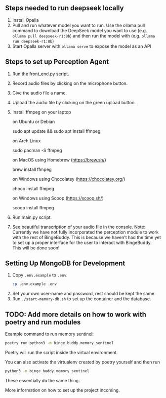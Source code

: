 ## Steps needed to run deepseek locally

1. Install Opalla
2. Pull and run whatever model you want to run. Use the ollama pull command to download the DeepSeek model you want to use (e.g. `ollama pull deepseek-r1:8b`) and then run the model with (e.g. `ollama run deepseek-r1:8b`)
3. Start Opalla server with `ollama serve` to expose the model as an API

## Steps to set up Perception Agent

1. Run the front_end.py script.
2. Record audio files by clicking on the microphone button.
3. Give the audio file a name.
4. Upload the audio file by clicking on the green upload button.
5. Install ffmpeg on your laptop

   on Ubuntu or Debian

   sudo apt update && sudo apt install ffmpeg

   on Arch Linux

   sudo pacman -S ffmpeg

   on MacOS using Homebrew (https://brew.sh/)

   brew install ffmpeg

   on Windows using Chocolatey (https://chocolatey.org/)

   choco install ffmpeg

   on Windows using Scoop (https://scoop.sh/)

   scoop install ffmpeg

6. Run main.py script.
7. See beautiful transcription of your audio file in the console.
Note: Currently we have not fully incorporated the perception module to work with the rest of BingeBuddy. This is because we haven't had the time yet to set up a proper interface for the user to interact with BingeBuddy. This will be done soon!

## Setting Up MongoDB for Development

1. Copy `.env.example` to `.env`:
   ```bash
   cp .env.example .env
   ```
2. Set your own user-name and password, rest should be kept the same.
3. Run `./start-memory-db.sh` to set up the container and the database.

## TODO: Add more details on how to work with poetry and run modules

Example command to run memory sentinel:

```bash
poetry run python3 -m binge_buddy.memory_sentinel
```

Poetry will run the script inside the virtual environment.

You can also activate the virtualenv created by poetry yourself and then run

```bash
python3 -m binge_buddy.memory_sentinel
```

These essentially do the same thing.

More information on how to set up the project incoming.
